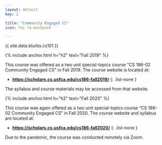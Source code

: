 ```yaml
---
layout: default
key: 2

title: "Community Engaged CS"
icon: fas fa-backpack

---
```


<p>
  {{ site.data.blurbs.cs101 }}
</p>

{% include anchor.html h="h2" text="Fall 2019" %}

This course was offered as a two unit special-topics course "CS 186-02 Community Engaged CS" in Fall 2019. The course website is located at:

  - **<https://scholars.cs.usfca.edu/cs186-fall2019/>**
  {: .list-none }

The syllabus and course materials may be accessed from that website.

{% include anchor.html h="h2" text="Fall 2020" %}

This course was again offered as a two unit special-topics course “CS 186-02 Community Engaged CS” in Fall 2020. The course website and syllabus are located at:

  - **<https://scholars.cs.usfca.edu/cs186-fall2020/>**
  {: .list-none }

Due to the pandemic, the course was conducted remotely via Zoom.
